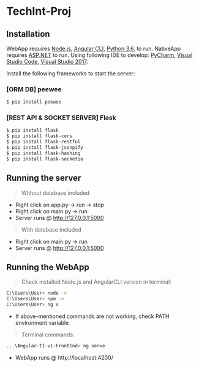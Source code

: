 # TechInt-Proj

## Installation

WebApp requires [Node.js](https://nodejs.org/), [Angular CLI](https://cli.angular.io/), [Python 3.6.](https://www.python.org/) to run.
NativeApp requires [ASP.NET](https://www.asp.net/) to run.
Using following IDE to develop: [PyCharm](https://www.jetbrains.com/pycharm/), [Visual Studio Code](https://code.visualstudio.com/), [Visual Studio 2017](https://visualstudio.microsoft.com/).

Install the following frameworks to start the server:

### [ORM DB] peewee
```sh
$ pip install peewee
```

### [REST API & SOCKET SERVER] Flask
```sh
$ pip install flask
$ pip install flask-cors
$ pip install flask-restful
$ pip install flask-jsonpify
$ pip install flask-hashing
$ pip install flask-socketio
```

## Running the server 
> Without database included 
- Right click on app.py -> run -> stop
- Right click on main.py -> run
- Server runs @ http://127.0.0.1:5000
> With database included 
- Right click on main.py -> run
- Server runs @ http://127.0.0.1:5000

## Running the WebApp
> Check installed Node.js and AngularCLI version in terminal:
```sh
C:\Users\User> node -v
C:\Users\User> npm -v
C:\Users\User> ng v
```
- If above-mentioned commands are not working, check PATH environment variable
> Terminal commands:
```sh
...\Angular-TI-v1-FrontEnd> ng serve
```
- WebApp runs @ http://localhost:4200/
